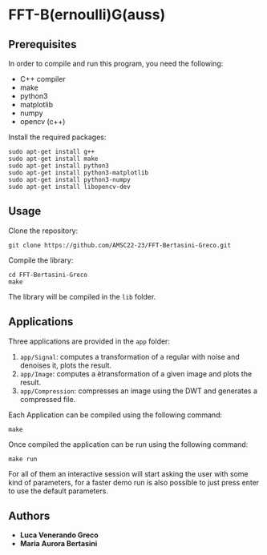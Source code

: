 # FFT-B(ernoulli)G(auss)

## Prerequisites

In order to compile and run this program, you need the following:

- C++ compiler
- make
- python3
- matplotlib
- numpy
- opencv (c++)

Install the required packages:

```
sudo apt-get install g++
sudo apt-get install make
sudo apt-get install python3
sudo apt-get install python3-matplotlib
sudo apt-get install python3-numpy
sudo apt-get install libopencv-dev
```

## Usage

Clone the repository:

```
git clone https://github.com/AMSC22-23/FFT-Bertasini-Greco.git
```

Compile the library:

```
cd FFT-Bertasini-Greco
make
```

The library will be compiled in the `lib` folder.

## Applications

Three applications are provided in the `app` folder:

1. `app/Signal`: computes a transformation of a regular with noise and denoises it, plots the result.
2. `app/Image`: computes a ètransformation of a given image and plots the result.
3. `app/Compression`: compresses an image using the DWT and generates a compressed file.

Each Application can be compiled using the following command:

```
make
```

Once compiled the application can be run using the following command:

```
make run
```

For all of them an interactive session will start asking the user with some kind of parameters, for a faster demo run is also possible to just press enter to use the default parameters.


## Authors

* **Luca Venerando Greco**
* **Maria Aurora Bertasini**